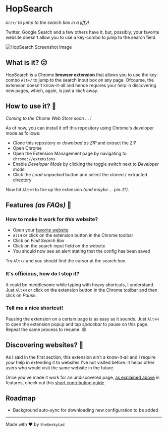 # HopSearch

_`Alt+/` to jump to the search box in a jiffy!_

Twitter, Google Search and a few others have it, but, possibly, your favorite website doesn't allow you to use a key-combo to jump to the search field.

![HopSearch Screenshot Image](https://github.com/theGeekyLad/hopsearch-extension/blob/master/screenshot.png)

## What is it? :confused:

HopSearch is a Chrome **browser extension** that allows you to use the key-combo `Alt+/` to jump to the search input box on any page. Ofcourse, the extension doesn't know-it-all and hence requires your help in discovering new pages, which, again, is just a _click_ away.

## How to use it? :wrench:

_Coming to the Chome Web Store soon ... !_

<!-- If you're here, you're probably not going to install it via the Chrome Extensions store but, hey, that's the easiest way to go. -->

As of now, you can install it off this repository using Chrome's developer mode as follows:

<!-- Nonetheless, here's how you install it from this repository: -->

- Clone this repository or _download as ZIP_ and extract the ZIP
- Open Chrome
- Open the Extension Management page by navigating to `chrome://extensions`
- Enable _Developer Mode_ by clicking the toggle switch next to _Developer mode_
- Click the _Load unpacked_ button and select the cloned / extracted directory

Now hit `Alt+H` to fire up the extension _(and maybe ... pin it?)_.

## Features _(as FAQs)_ :gem:

### How to make it work for _this_ website? 

- Open your [favorite website](https://www.reddit.com/r/selfhosted/)
- `AltH` or click on the extension button in the Chrome toolbar
- Click on _Find Search Box_
- Click on the search input field on the website
- You should now see an alert stating that the config has been saved

Try `Alt+/` and you should find the cursor at the search box.

### It's officious, how do I stop it?

It could be meddlesome while typing with heavy shortcuts, I understand. Just `Alt+H` or click on the extension button in the Chrome toolbar and then click on _Pause_.

### Tell me a nice shortcut!

Pausing the extension on a certain page is as easy as it sounds. Just `Alt+H` to open the extension popup and tap _spacebar_ to pause on this page. Repeat the same process to resume. :smile:

## Discovering websites? :pencil:

As I said in the first section, this extension ain't a know-it-all and I require _your_ help in extending it to websites I've not visited before. It helps other users who would visit the same website in the future.

Once you've made it work for an undiscovered page, [as explained above](https://github.com/theGeekyLad/hopsearch-extension#how-to-make-it-work-for-this-website) in features, check out this [short contributing guide](https://github.com/theGeekyLad/hopsearch-extension/blob/master/CONTRIBUTING.md).

## Roadmap

- Background auto-sync for downloading new configuration to be added

---

Made with :heart: by `theGeekyLad`

<!--
## To-Do

- Supported pages must have ext. icon active
-->
